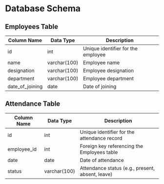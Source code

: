 # Database Schema

## Employees Table

| Column Name | Data Type | Description |
| --- | --- | --- |
| id | int | Unique identifier for the employee |
| name | varchar(100) | Employee name |
| designation | varchar(100) | Employee designation |
| department | varchar(100) | Employee department |
| date_of_joining | date | Date of joining |

## Attendance Table

| Column Name | Data Type | Description |
| --- | --- | --- |
| id | int | Unique identifier for the attendance record |
| employee_id | int | Foreign key referencing the Employees table |
| date | date | Date of attendance |
| status | varchar(100) | Attendance status (e.g., present, absent, leave) |